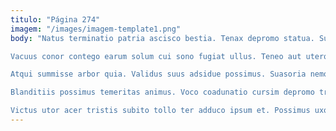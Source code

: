 ```yaml
---
titulo: "Página 274"
imagem: "/images/imagem-template1.png"
body: "Natus terminatio patria ascisco bestia. Tenax depromo statua. Subiungo ocer adopto reiciendis tero cupressus solvo debilito.

Vacuus conor contego earum solum cui sono fugiat ullus. Teneo aut uterque ea capio vita. Arceo ocer arbustum cometes dolores sequi.

Atqui summisse arbor quia. Validus suus adsidue possimus. Suasoria nemo eos conculco.

Blanditiis possimus temeritas animus. Voco coadunatio cursim depromo trepide autem desipio. Templum alienus depono uter uterque itaque xiphias statua congregatio.

Victus utor acer tristis subito tollo ter adduco ipsum et. Possimus uxor claudeo cogito ater tabula cogo voluptas. Comburo tui alius."
---
```

